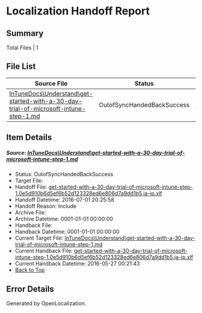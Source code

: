 # <a name='report-top'></a> Localization Handoff Report

## Summary
 Total Files | 1

## File List
 Source File | Status | Details 
 ----------- | ------ | ------- 
 [InTuneDocs\Understand\get-started-with-a-30-day-trial-of-microsoft-intune-step-1.md](https://github.com/Microsoft/IntuneDocs-pr/blob/fe1587bead9e4cd350f5ffcf925fe04afd824ea0/InTuneDocs/Understand/get-started-with-a-30-day-trial-of-microsoft-intune-step-1.md) | OutofSyncHandedBackSuccess | [Details](#f97b619d2b82556685cf0e247700d1fd8c8d43691167)

## Item Details
##### <a name='f97b619d2b82556685cf0e247700d1fd8c8d43691167'></a> Source: [InTuneDocs\Understand\get-started-with-a-30-day-trial-of-microsoft-intune-step-1.md](https://github.com/Microsoft/IntuneDocs-pr/blob/fe1587bead9e4cd350f5ffcf925fe04afd824ea0/InTuneDocs/Understand/get-started-with-a-30-day-trial-of-microsoft-intune-step-1.md)
* Status: OutofSyncHandedBackSuccess
* Target File: 
* Handoff File: [get-started-with-a-30-day-trial-of-microsoft-intune-step-1.0e5d910b6d5ef6b52d123328ed6e806d7a9dd1b5.ja-jp.xlf](https://github.com/Microsoft/EM.handoff/blob/3cef82faa004c360ef4da1f84ff4367f934ff9bf/ol-handoff/Microsoft/IntuneDocs-pr.ja-jp/master/get-started-with-a-30-day-trial-of-microsoft-intune-step-1.0e5d910b6d5ef6b52d123328ed6e806d7a9dd1b5.ja-jp.xlf)
* Handoff Datetime: 2016-07-01 20:25:58
* Handoff Reason: Include
* Archive File: 
* Archive Datetime: 0001-01-01 00:00:00
* Handback File: 
* Handback Datetime: 0001-01-01 00:00:00
* Current Target File: [InTuneDocs\Understand\get-started-with-a-30-day-trial-of-microsoft-intune-step-1.md](https://github.com/Microsoft/IntuneDocs-pr.ja-jp/blob/4d39a040399090b0d431556a0d19de6e0ea68806/InTuneDocs/Understand/get-started-with-a-30-day-trial-of-microsoft-intune-step-1.md)
* Current Handback File: [get-started-with-a-30-day-trial-of-microsoft-intune-step-1.0e5d910b6d5ef6b52d123328ed6e806d7a9dd1b5.ja-jp.xlf](https://github.com/Microsoft/EM.handback/blob/c585b9217af0c834ddf1560f3e3c6a45f02dcd6f/ol-handback/Microsoft/IntuneDocs-pr.ja-jp/master/get-started-with-a-30-day-trial-of-microsoft-intune-step-1.0e5d910b6d5ef6b52d123328ed6e806d7a9dd1b5.ja-jp.xlf)
* Current Handback Datetime: 2016-05-27 00:21:43
* [Back to Top](#report-top)


## Error Details

Generated by OpenLocalization.
